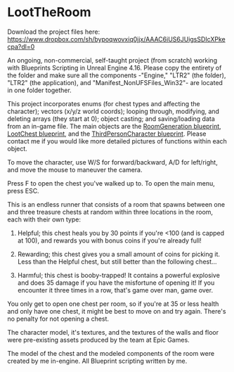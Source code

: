 # LootTheRoom

Download the project files here: https://www.dropbox.com/sh/bypoqwovxiq0jjx/AAAC6iUS6JUigsSDIcXPkecpa?dl=0

An ongoing, non-commercial, self-taught project (from scratch) working with Blueprints Scripting in Unreal Engine 4.16. Please copy the entirety of the folder and make sure all the components -"Engine," "LTR2" (the folder), "LTR2" (the application), and "Manifest_NonUFSFiles_Win32"- are located in one folder together.

This project incorporates enums (for chest types and affecting the character); vectors (x/y/z world coords); looping through, modifying, and deleting arrays (they start at 0); object casting; and saving/loading data from an in-game file. The main objects are the <a href="https://github.com/sphills/LootTheRoom/wiki/RoomGeneration_BP">RoomGeneration blueprint</a>, <a href="https://github.com/sphills/LootTheRoom/wiki/LootChest_BP">LootChest blueprint</a>, and the <a href="https://github.com/sphills/LootTheRoom/wiki/ThirdPersonCharacter_BP">ThirdPersonCharacter blueprint</a>. Please contact me if you would like more detailed pictures of functions within each object.

To move the character, use W/S for forward/backward, A/D for left/right, and move the mouse to maneuver the camera.

Press F to open the chest you've walked up to. To open the main menu, press ESC.

This is an endless runner that consists of a room that spawns between one and three treasure chests at random within three locations in the room, each with their own type:

  1. Helpful; this chest heals you by 30 points if you're <100 (and is capped at 100), and rewards you with bonus coins if you're already full!

  2. Rewarding; this chest gives you a small amount of coins for picking it. Less than the Helpful chest, but still better than the following chest...

  3. Harmful; this chest is booby-trapped! It contains a powerful explosive and does 35 damage if you have the misfortune of opening it! If you encounter it three times in a row, that's game over man, game over.

You only get to open one chest per room, so if you're at 35 or less health and only have one chest, it might be best to move on and try again. There's no penalty for not opening a chest.

The character model, it's textures, and the textures of the walls and floor were pre-existing assets produced by the team at Epic Games.

The model of the chest and the modeled components of the room were created by me in-engine. All Blueprint scripting written by me.
